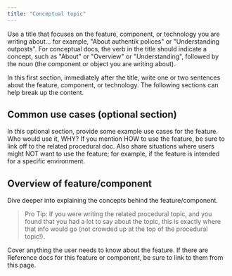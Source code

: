 ```yaml
---
title: "Conceptual topic"
---
```


Use a title that focuses on the feature, component, or technology you are writing about... for example, "About authentik polices" or "Understanding outposts". For conceptual docs, the verb in the title should indicate a concept, such as "About" or "Overview" or "Understanding", followed by the noun (the component or object you are writing about).

In this first section, immediately after the title, write one or two sentences about the feature, component, or technology. The following sections can help break up the content.

## Common use cases (optional section)

In this optional section, provide some example use cases for the feature. Who would use it, WHY? If you mention HOW to use the feature, be sure to link off to the related procedural doc. Also share situations where users might NOT want to use the feature; for example, if the feature is intended for a specific environment.

## Overview of feature/component

Dive deeper into explaining the concepts behind the feature/component.

> Pro Tip: If you were writing the related procedural topic, and you found that you had a lot to say about the topic, this is exactly where that info would go (not crowded up at the top of the procedural topic!).

Cover anything the user needs to know about the feature. If there are Reference docs for this feature or component, be sure to link to them from this page.
